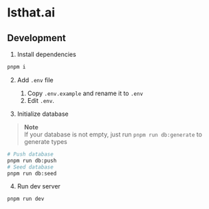 # Isthat.ai

## Development

1. Install dependencies

```bash
pnpm i
```

2. Add `.env` file

   1. Copy `.env.example` and rename it to `.env`
   2. Edit `.env`.

3. Initialize database

> **Note**  
> If your database is not empty, just run `pnpm run db:generate` to generate types

```bash
# Push database
pnpm run db:push
# Seed database
pnpm run db:seed
```

4. Run dev server

```bash
pnpm run dev
```
